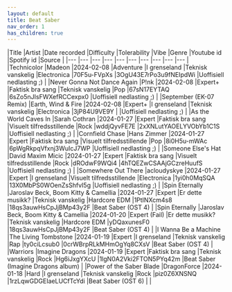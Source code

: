 ```yaml
---
layout: default
title: Beat Saber
nav_order: 1
has_children: true
---
```


|Title |Artist |Date recorded |Difficulty |Tolerability |Vibe |Genre |Youtube id |Spotify id |Source |
    |--- |--- |--- |--- |--- |--- |--- |--- |--- |--- |
    |Technicolor |Madeon |2024-02-08 |Adventure |I grenseland |Teknisk vanskelig |Electronica |70F5u-FVpXs |3OgU43E7rPo3u9fNEIpdWi |Uoffisiell nedlasting ;) |
    |Never Gonna Not Dance Again |P!nk |2024-02-08 |Expert+ |Faktisk bra sang |Teknisk vanskelig |Pop |67sN17EYTAQ |6sZo5nJIsFWXefRCCexpx0 |Uoffisiell nedlasting ;) |
    |September (EK-07 Remix) |Earth, Wind & Fire |2024-02-08 |Expert+ |I grenseland |Teknisk vanskelig |Electronica |3jP84U9VE9Y | |Uoffisiell nedlasting ;) |
    |As the World Caves In |Sarah Cothran |2024-01-27 |Expert |Faktisk bra sang |Visuelt tilfredsstillende |Rock |wddjQyvFE7E |2xXNLutYAOELYVObYb1C1S |Uoffisiell nedlasting ;) |
    |Cornfield Chase |Hans Zimmer |2024-01-27 |Expert |Faktisk bra sang |Visuelt tilfredsstillende |Pop |8i0H5u-mWAc |6pWgRkpqVfxnj3WuIcJ7WP |Uoffisiell nedlasting ;) |
    |Someone Else's Hat |David Maxim Micic |2024-01-27 |Expert |Faktisk bra sang |Visuelt tilfredsstillende |Rock |dROdwF9WQi4 |4hTQEZwCSAAjGCzreHuufS |Uoffisiell nedlasting ;) |
    |Somewhere Out There |acloudyskye |2024-01-27 |Expert |I grenseland |Visuelt tilfredsstillende |Electronica |1yi0h0MqSQA |13X0MbPS0WOenZsShfvI5g |Uoffisiell nedlasting ;) |
    |Spin Eternally |Jaroslav Beck, Boom Kitty & Camellia |2024-01-27 |Expert |Er dette musikk? |Teknisk vanskelig |Hardcore EDM |1PtINXcm4s8 |18qs3auwHsCpJjBMp43y2F |Beat Saber (OST 4) |
    |Spin Eternally |Jaroslav Beck, Boom Kitty & Camellia |2024-01-20 |Expert (Fail) |Er dette musikk? |Teknisk vanskelig |Hardcore EDM |yDQaxunesF0 |18qs3auwHsCpJjBMp43y2F |Beat Saber (OST 4) |
    |I Wanna Be a Machine |The Living Tombstone |2024-01-19 |Expert |I grenseland |Teknisk vanskelig |Rap |ty0ciLcsub0 |0crWBrpRLkMHmOgYq8CXsV |Beat Saber (OST 4) |
    |Warriors |Imagine Dragons |2024-01-19 |Expert |Faktisk bra sang |Teknisk vanskelig |Rock |Hg6iJxgYXcU |1lgN0A2Vki2FTON5PYq42m |Beat Saber (Imagine Dragons album) |
    |Power of the Saber Blade |DragonForce |2024-01-18 |Hard |I grenseland |Teknisk vanskelig |Rock |piz0Z6XNSNQ |1rzLqwGDGEIaeLUCfTcYdi |Beat Saber (OST 6) |
    |